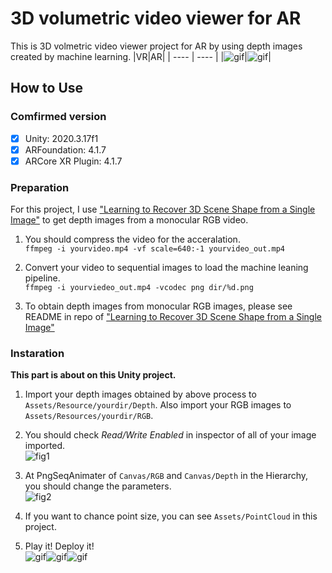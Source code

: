 # 3D volumetric video viewer for AR
This is 3D volmetric video viewer project for AR by using depth images created by machine learning.
|VR|AR|
| ---- | ---- |
|![gif](https://imgur.com/KAHSdBK.gif)|![gif](https://imgur.com/yL1xYCG.gif)|


## How to Use
### Comfirmed version
- [x] Unity: 2020.3.17f1
- [x] ARFoundation: 4.1.7
- [x] ARCore XR Plugin: 4.1.7

### Preparation
For this project, I use ["Learning to Recover 3D Scene Shape from a Single Image"](https://github.com/aim-uofa/AdelaiDepth/tree/main/LeReS) to get depth images from a monocular RGB video.  
1. You should compress the video for the acceralation.  
```ffmpeg -i yourvideo.mp4 -vf scale=640:-1 yourvideo_out.mp4```  
2. Convert your video to sequential images to load the machine leaning pipeline.  
```ffmpeg -i yourviedeo_out.mp4 -vcodec png dir/%d.png ```

3. To obtain depth images from monocular RGB images, please see README in repo of ["Learning to Recover 3D Scene Shape from a Single Image"](https://github.com/aim-uofa/AdelaiDepth/tree/main/LeReS)

### Instaration
**This part is about on this Unity project.**  
1. Import your depth images obtained by above process to `Assets/Resource/yourdir/Depth`. Also import your RGB images to `Assets/Resources/yourdir/RGB`.

2. You should check *Read/Write Enabled* in inspector of all of your image imported.  
![fig1](src/fig1.png)

3. At PngSeqAnimater of `Canvas/RGB` and `Canvas/Depth` in the Hierarchy, you should change the parameters.   
![fig2](src/fig2.png)

4. If you want to chance point size, you can see `Assets/PointCloud` in this project.

5. Play it! Deploy it!  
![gif](https://imgur.com/dr89Ud2.gif)![gif](https://imgur.com/EIglux8.gif)![gif](https://imgur.com/512GYTn.gif)



